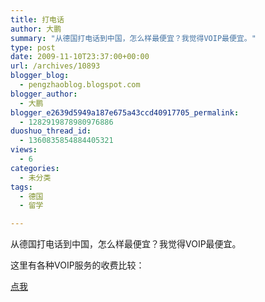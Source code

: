 ```yaml
---
title: 打电话
author: 大鹏
summary: "从德国打电话到中国，怎么样最便宜？我觉得VOIP最便宜。"
type: post
date: 2009-11-10T23:37:00+00:00
url: /archives/10893
blogger_blog:
  - pengzhaoblog.blogspot.com
blogger_author:
  - 大鹏
blogger_e2639d5949a187e675a43ccd40917705_permalink:
  - 1282919878980976886
duoshuo_thread_id:
  - 1360835854884405321
views:
  - 6
categories:
  - 未分类
tags:
  - 德国
  - 留学

---
```

从德国打电话到中国，怎么样最便宜？我觉得VOIP最便宜。

这里有各种VOIP服务的收费比较：

[点我][1]

 [1]: http://www.betamaxvoucher.com/home.php
